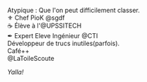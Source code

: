 Atypique : Que l'on peut difficilement classer.    
⚜ Chef PioK @sgdf   
☕ Élève à l'@UPSSITECH    
✒ Expert Eleve Ingénieur @CTI   
Développeur de trucs inutiles(parfois).      
Café++   
@LaToileScoute   
   
*Yalla!*   



<!--
### Hi there 👋
**ctruillet/ctruillet** is a ✨ _special_ ✨ repository because its `README.md` (this file) appears on your GitHub profile.

Here are some ideas to get you started:

- 🔭 I’m currently working on ...
- 🌱 I’m currently learning ...
- 👯 I’m looking to collaborate on ...
- 🤔 I’m looking for help with ...
- 💬 Ask me about ...
- 📫 How to reach me: ...
- 😄 Pronouns: ...
- ⚡ Fun fact: ...
-->
